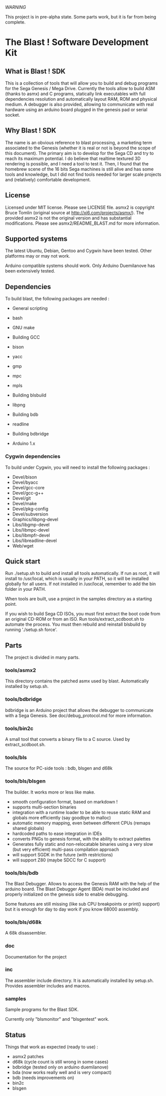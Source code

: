 *WARNING*

This project is in pre-alpha state. Some parts work, but it is far from being complete.


The Blast ! Software Development Kit
====================================


What is Blast ! SDK
-------------------

This is a collection of tools that will allow you to build and debug programs for the Sega Genesis / Mega Drive.
Currently the tools allow to build ASM (thanks to asmx) and C programs, statically link executables with full dependencies resolution and automatically layout RAM, ROM and physical medium. A debugger is also provided, allowing to communicate with real hardware using an arduino board plugged in the genesis pad or serial socket.


Why Blast ! SDK
---------------

The name is an obvious reference to blast processing, a marketing term associated to the Genesis (whether it is real or not is beyond the scope of this document).
The primary aim is to develop for the Sega CD and try to reach its maximum potential. I do believe that realtime textured 3D rendering is possible, and I need a tool to test it.
Then, I found that the homebrew scene of the 16 bits Sega machines is still alive and has some tools and knowledge, but I did not find tools needed for larger scale projects and (relatively) comfortable development.


License
-------

Licensed under MIT license. Please see LICENSE file.
asmx2 is copyright Bruce Tomlin (original source at http://xi6.com/projects/asmx/). The provided asmx2 is not the original version and has substantial modifications. Please see asmx2/README_BLAST.md for more information.


Supported systems
-----------------

The latest Ubuntu, Debian, Gentoo and Cygwin have been tested. Other platforms may or may not work.

Arduino compatible systems should work. Only Arduino Duemilanove has been extensively tested.


Dependencies
------------

To build blast, the following packages are needed :

* General scripting
 * bash
 * GNU make
 
* Building GCC
 * bison
 * yacc
 * gmp
 * mpc
 * mpls
 
* Building blsbuild
 * libpng
 
* Building bdb
 * readline

* Building bdbridge
 * Arduino 1.x

### Cygwin dependencies ###

To build under Cygwin, you will need to install the following packages :

 - Devel/bison
 - Devel/byacc
 - Devel/gcc-core
 - Devel/gcc-g++
 - Devel/git
 - Devel/make
 - Devel/pkg-config
 - Devel/subversion
 - Graphics/libpng-devel
 - Libs/libgmp-devel
 - Libs/libmpc-devel
 - Libs/libmpfr-devel
 - Libs/libreadline-devel
 - Web/wget
 
Quick start
-----------

Run ./setup.sh to build and install all tools automatically. If run as root, it will install to /usr/local, which is usually in your PATH, so it will be installed globally for all users. If not installed in /usr/local, remember to add the bin folder in your PATH.

When tools are built, use a project in the samples directory as a starting point.

If you wish to build Sega CD ISOs, you must first extract the boot code from an original CD-ROM or from an ISO. Run tools/extract_scdboot.sh to automate the process. You must then rebuild and reinstall blsbuild by running './setup.sh force'.


Parts
-----

The project is divided in many parts.

### tools/asmx2 ###

This directory contains the patched asmx used by blast. Automatically installed by setup.sh.


### tools/bdbridge ###

bdbridge is an Arduino project that allows the debugger to communicate with a Sega Genesis. See doc/debug_protocol.md for more information.


### tools/bin2c ###

A small tool that converts a binary file to a C source. Used by extract_scdboot.sh.


### tools/bls ###

The source for PC-side tools : bdb, blsgen and d68k


### tools/bls/blsgen ###

The builder. It works more or less like make.

 * smooth configuration format, based on markdown !
 * supports multi-section binaries
 * integration with a runtime loader to be able to reuse static RAM and globals more efficiently (say goodbye to malloc)
 * automatic memory mapping, even between different CPUs (remaps shared globals)
 * hardcoded paths to ease integration in IDEs
 * converts PNGs to genesis format, with the ability to extract palettes
 * Generates fully static and non-relocatable binaries using a very slow (but very efficient) multi-pass compilation approach
 * will support SGDK in the future (with restrictions)
 * will support Z80 (maybe SDCC for C support)

### tools/bls/bdb ###

The Blast Debugger. Allows to access the Genesis RAM with the help of the arduino board. The Blast Debugger Agent (BDA) must be included and properly initialized on the genesis side to enable debugging.

Some features are still missing (like sub CPU breakpoints or print() support) but it is enough for day to day work if you know 68000 assembly.


### tools/bls/d68k ###

A 68k disassembler.


### doc ###

Documentation for the project


### inc ###

The assembler include directory. It is automatically installed by setup.sh. Provides assembler includes and macros.


### samples ###

Sample programs for the Blast SDK.

Currently only "blsmonitor" and "blsgentest" work.


Status
------

Things that work as expected (ready to use) :

 * asmx2 patches
 * d68k (cycle count is still wrong in some cases)
 * bdbridge (tested only on arduino duemilanove)
 * bda (now works really well and is very compact)
 * bdb (needs improvements on)
 * bin2c
 * blsgen
